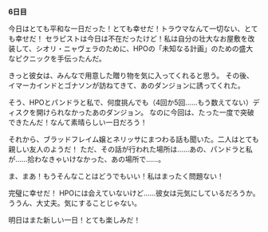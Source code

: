<!-- title: タムの日記：6日目 -->

**6日目**

今日はとても平和な一日だった！とても幸せだ！トラウマなんて一切ない、とても幸せだ！
セラピストは今日は不在だったけど！私は自分の壮大なお屋敷を改装して、シオリ・ニャヴェラのために、HPOの「未知なる計画」のための盛大なピクニックを手伝ったんだ。

きっと彼女は、みんなで用意した贈り物を気に入ってくれると思う。
その後、イマーカインドとゴナソンが訪ねてきて、あのダンジョンに誘ってくれた。

そう、HPOとパンドラと私で、何度挑んでも（4回か5回……もう数えてない）ディスクを開けられなかったあのダンジョン。
なのに今回は、たった一度で突破できたんだ！なんて素晴らしい一日だろう！

それから、ブラッドフレイム嬢とネリッサにまつわる話も聞いた。二人はとても親しい友人のようだ！
ただ、その話が行われた場所は……あの、パンドラと私が……拾わなきゃいけなかった、あの場所で……。

ま、まあ！もうそんなことはどうでもいい！私はまったく問題ない！

完璧に幸せだ！
HPOには会えていないけど……彼女は元気にしているだろうか。ううん、大丈夫。気にすることじゃない。

明日はまた新しい一日！とても楽しみだ！
